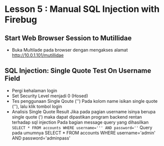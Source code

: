 # Lesson 5 : Manual SQL Injection with Firebug

## Start Web Browser Session to Mutillidae
- Buka Multilade pada browser dengan mengakses alamat http://10.0.1.101/mutillidae


## SQL Injection: Single Quote Test On Username Field

- Pergi kehalaman login
- Set Security Level menjadi 0 (Hosed)
- Tes penggunaan Single Qoute ('')
Pada kolom name isikan single quote (''), lalu klik tombol login
- Analisis Single Quote Result
	Jika pada pagian username isinya berupa single quote (') maka dapat dipastikan program backend rentan terhadap sql injection
	Pada bagian message query yang dihasilkan 
	`SELECT * FROM accounts WHERE username=''' AND password=''`
	Query pada umumnya
	SELECT * FROM accounts WHERE username='admin' AND password='adminpass'